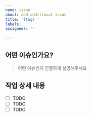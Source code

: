 ```yaml
---
name: issue
about: add additional issue
title: '[tag] '
labels: 
assignees: ''

---
```


## 어떤 이슈인가요?
> 어떤 아슈인지 간결하게 설명해주세요


## 작업 상세 내용
- [ ] TODO
- [ ] TODO
- [ ] TODO

